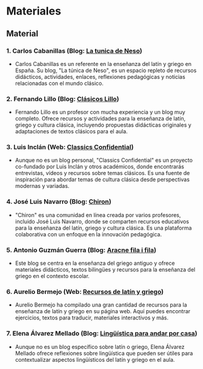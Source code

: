 # Materiales

## Material

### **1. **Carlos Cabanillas** (Blog: [La tunica de Neso](http://latunicadeneso.wordpress.com/))**

- Carlos Cabanillas es un referente en la enseñanza del latín y griego en España. Su blog, "La túnica de Neso", es un espacio repleto de recursos didácticos, actividades, enlaces, reflexiones pedagógicas y noticias relacionadas con el mundo clásico.

### **2. **Fernando Lillo** (Blog: [Clásicos Lillo](https://fernandolillo.wordpress.com/))**

- Fernando Lillo es un profesor con mucha experiencia y un blog muy completo. Ofrece recursos y actividades para la enseñanza de latín, griego y cultura clásica, incluyendo propuestas didácticas originales y adaptaciones de textos clásicos para el aula.

### **3. **Luis Inclán** (Web: [Classics Confidential](http://classicsconfidential.co.uk/))**

- Aunque no es un blog personal, "Classics Confidential" es un proyecto co-fundado por Luis Inclán y otros académicos, donde encontrarás entrevistas, vídeos y recursos sobre temas clásicos. Es una fuente de inspiración para abordar temas de cultura clásica desde perspectivas modernas y variadas.

### **4. **José Luis Navarro** (Blog: [Chiron](https://chironweb.org/))**

- "Chiron" es una comunidad en línea creada por varios profesores, incluido José Luis Navarro, donde se comparten recursos educativos para la enseñanza del latín, griego y cultura clásica. Es una plataforma colaborativa con un enfoque en la innovación pedagógica.

### **5. **Antonio Guzmán Guerra** (Blog: [Aracne fila i fila](http://griegoantiguo.org/aracne/))**

- Este blog se centra en la enseñanza del griego antiguo y ofrece materiales didácticos, textos bilingües y recursos para la enseñanza del griego en el contexto escolar.

### **6. **Aurelio Bermejo** (Web: [Recursos de latín y griego](http://recursosdidacticosdelatingriego.com/))**

- Aurelio Bermejo ha compilado una gran cantidad de recursos para la enseñanza de latín y griego en su página web. Aquí puedes encontrar ejercicios, textos para traducir, materiales interactivos y más.

### **7. **Elena Álvarez Mellado** (Blog: [Lingüística para andar por casa](https://blog.linguisticaparanadarporcasa.net/))**

- Aunque no es un blog específico sobre latín o griego, Elena Álvarez Mellado ofrece reflexiones sobre lingüística que pueden ser útiles para contextualizar aspectos lingüísticos del latín y griego en el aula.